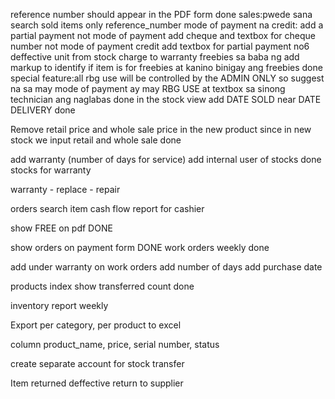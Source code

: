reference number should appear in the PDF form done
sales:pwede sana search sold items only reference_number
mode of payment na credit: add a partial payment not
mode of payment add cheque and textbox for cheque number not
mode of payment credit add textbox for partial payment no6
deffective unit from stock charge to warranty
freebies sa baba ng add markup to identify if item is for freebies at kanino binigay ang freebies done
special feature:all rbg use will be controlled by the ADMIN ONLY so suggest na sa may mode of payment ay may RBG USE at textbox sa sinong technician ang naglabas done
in the stock view  add DATE SOLD near DATE DELIVERY done

Remove retail price and whole sale price in the new product since in new stock we input retail and whole sale done



add warranty (number of days for service)
add internal user of stocks done
stocks for warranty

warranty - replace
         - repair

orders search item
cash flow report for cashier

show FREE on pdf DONE

show orders on payment form DONE
work orders weekly done

add under warranty on work orders
 add number of days
 add purchase date

 products index show transferred count done

 inventory report weekly




 Export per category, per product to excel

 column product_name, price, serial number, status

 create separate account for stock transfer


Item returned
  deffective
  return to supplier

